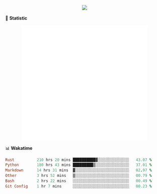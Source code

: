 <!-- https://github.com/DenverCoder1/readme-typing-svg -->
<p align="center">
<img src="https://readme-typing-svg.demolab.com?font=Orbitron&size=25&pause=1000&center=true&vCenter=true&random=false&width=600&lines=Welcome+to+my+GitHub+profile+page!" />


🌟 **Statistic**

<p align="center">
  <img width="400" align="top" src="https://github.com/fllesser/fllesser/blob/main/left.svg" />
  <img width="400" align="top" src="https://github.com/fllesser/fllesser/blob/main/right.svg" />
</p>


📊 **Wakatime**

<!--START_SECTION:waka-->

```ruby
Rust          210 hrs 20 mins ██████████▓░░░░░░░░░░░░░░   43.07 %
Python        180 hrs 43 mins █████████▒░░░░░░░░░░░░░░░   37.01 %
Markdown      14 hrs 31 mins  ▓░░░░░░░░░░░░░░░░░░░░░░░░   02.97 %
Other         3 hrs 52 mins   ▒░░░░░░░░░░░░░░░░░░░░░░░░   00.79 %
Bash          2 hrs 22 mins   ░░░░░░░░░░░░░░░░░░░░░░░░░   00.49 %
Git Config    1 hr 7 mins     ░░░░░░░░░░░░░░░░░░░░░░░░░   00.23 %
```

<!--END_SECTION:waka-->

